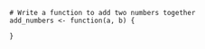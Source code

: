 ```{r add-function, exercise=TRUE, exercise.lines=15}
# Write a function to add two numbers together
add_numbers <- function(a, b) {
  
}
```